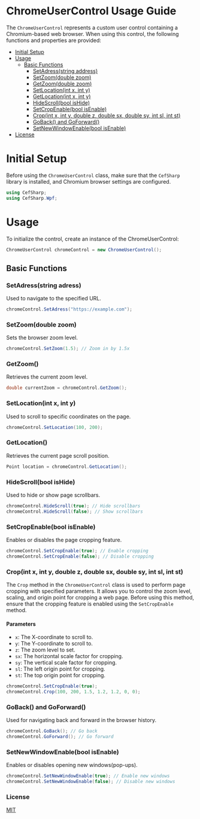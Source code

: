﻿# ChromeUserControl Usage Guide

The `ChromeUserControl` represents a custom user control containing a Chromium-based web browser. When using this control, the following functions and properties are provided:

- [Initial Setup](#initial-setup)
- [Usage](#usage)
  - [Basic Functions](#basic-functions)
    - [SetAdress(string address)](#setaddressstring-adress)
    - [SetZoom(double zoom)](#setzoomdouble-zoom)
    - [GetZoom(double zoom)](#getzoomdouble-zoom)
    - [SetLocation(int x, int y)](#setlocationint-x-int-y)
    - [GetLocation(int x, int y)](#getlocationint-x-int-y)
    - [HideScroll(bool isHide)](#hidescrollbool-ishide)
    - [SetCropEnable(bool isEnable)](#setcropenablebool-isenable)
    - [Crop(int x, int y, double z, double sx, double sy, int sl, int st)](#cropint-x-int-y-double-z-double-sx-double-sy-int-sl-int-st)
    - [GoBack() and GoForward()](#goback-and-goforward)
    - [SetNewWindowEnable(bool isEnable)](#setnewwindowenablebool-isenable)
- [License](#license)


# Initial Setup

Before using the `ChromeUserControl` class, make sure that the `CefSharp` library is installed, and Chromium browser settings are configured.

```csharp
using CefSharp;
using CefSharp.Wpf;
```

# Usage

To initialize the control, create an instance of the ChromeUserControl:

```csharp
ChromeUserControl chromeControl = new ChromeUserControl();
```
## Basic Functions

### SetAdress(string adress)
Used to navigate to the specified URL.

```csharp
chromeControl.SetAdress("https://example.com");
```

### SetZoom(double zoom)
Sets the browser zoom level.

```csharp
chromeControl.SetZoom(1.5); // Zoom in by 1.5x
```


### GetZoom()
Retrieves the current zoom level.

```csharp
double currentZoom = chromeControl.GetZoom();
```

### SetLocation(int x, int y)
Used to scroll to specific coordinates on the page.


```csharp
chromeControl.SetLocation(100, 200);
```

### GetLocation()
Retrieves the current page scroll position.

```csharp
Point location = chromeControl.GetLocation();
```

### HideScroll(bool isHide)
Used to hide or show page scrollbars.

```csharp
chromeControl.HideScroll(true); // Hide scrollbars
chromeControl.HideScroll(false); // Show scrollbars
```

### SetCropEnable(bool isEnable)
Enables or disables the page cropping feature.

```csharp
chromeControl.SetCropEnable(true); // Enable cropping
chromeControl.SetCropEnable(false); // Disable cropping
```
### Crop(int x, int y, double z, double sx, double sy, int sl, int st)

The `Crop` method in the `ChromeUserControl` class is used to perform page cropping with specified parameters. It allows you to control the zoom level, scaling, and origin point for cropping a web page. Before using this method, ensure that the cropping feature is enabled using the `SetCropEnable` method.

#### Parameters

- `x`: The X-coordinate to scroll to.
- `y`: The Y-coordinate to scroll to.
- `z`: The zoom level to set.
- `sx`: The horizontal scale factor for cropping.
- `sy`: The vertical scale factor for cropping.
- `sl`: The left origin point for cropping.
- `st`: The top origin point for cropping.

```csharp
chromeControl.SetCropEnable(true);
chromeControl.Crop(100, 200, 1.5, 1.2, 1.2, 0, 0);
```

### GoBack() and GoForward()
Used for navigating back and forward in the browser history.

```csharp
chromeControl.GoBack(); // Go back
chromeControl.GoForward(); // Go forward
```

### SetNewWindowEnable(bool isEnable)
Enables or disables opening new windows(pop-ups).

```csharp
chromeControl.SetNewWindowEnable(true); // Enable new windows
chromeControl.SetNewWindowEnable(false); // Disable new windows
```



### License
[MIT](https://choosealicense.com/licenses/mit/)
